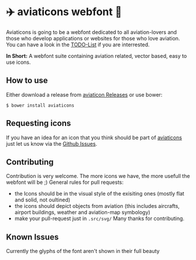 # :airplane: aviaticons webfont :helicopter:

Aviaticons is going to be a webfont dedicated to all aviation-lovers and those who develop applications or websites for those who love aviation. You can have a look in the [TODO-List](./TODO.md) if you are interrested.

**In Short:** A webfont suite containing aviation related, vector based, easy to use icons. 

## How to use
Either download a release from [aviaticon Releases](https://github.com/julkuh/aviaticons/releases) or use bower:
```
$ bower install aviaticons
```

## Requesting icons
If you have an idea for an icon that you think should be part of [aviaticons](https://github.com/julkuh/aviaticons) just let us know via the [Github Issues](https://github.com/julkuh/aviaticons/issues).

## Contributing
Contribution is very welcome. The more icons we have, the more usefull the webfont will be ;)
General rules for pull requests:
* the Icons should be in the visual style of the exisiting ones (mostly flat and solid, not oultined)
* the icons should depict objects from aviation (this includes aircrafts, airport buildings, weather and aviation-map symbology)
* make your pull-request just in `.src/svg/`
Many thanks for contributing.

## Known Issues
Currently the glyphs of the font aren't shown in their full beauty
